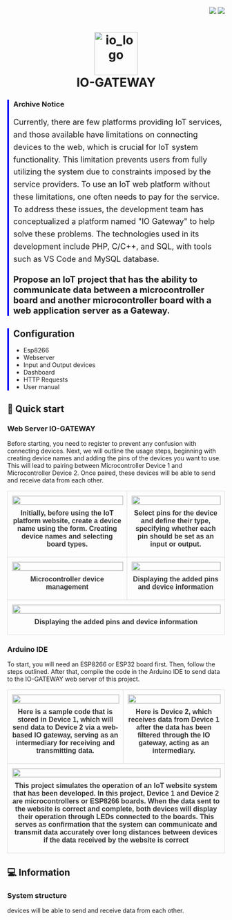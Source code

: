 <p align="right">
  <img src="https://img.shields.io/badge/PHP-v7.4-777BB4"/>
  <img src="https://img.shields.io/badge/Arduino_IDE-v1.8.13-00979D"/>
</p>
<h1 align="center">
  <img src="https://github.com/user-attachments/assets/cb8a947b-8ce8-40bd-9827-9ee32c7c0fda" alt="io_logo" width="100"/>  
  <br>IO-GATEWAY
</h1>
<div style="border-left: 4px solid blue; padding-left: 10px; margin-bottom: 20px;">
  <h3>Archive Notice</h3>
  <p style="font-size: 18px; line-height: 1.6;">
    Currently, there are few platforms providing IoT services, and those available have limitations on connecting devices to the web, which is crucial for IoT system functionality. This limitation prevents users from fully utilizing the system due to constraints imposed by the service providers. To use an IoT web platform without these limitations, one often needs to pay for the service. To address these issues, the development team has conceptualized a platform named "IO Gateway" to help solve these problems. The technologies used in its development include PHP, C/C++, and SQL, with tools such as VS Code and MySQL database.
  </p>
  <p style="font-size: 20px; font-weight: bold;">
    Propose an IoT project that has the ability to communicate data between a microcontroller board and another microcontroller board with a web application server as a Gateway.
  </p>
</div>
<div style="border-left: 4px solid blue; padding-left: 10px; margin-top: 20px;">
  <h2>Configuration</h2>
  <ul>
    <li>Esp8266</li>
    <li>Webserver</li>
    <li>Input and Output devices</li>
    <li>Dashboard</li>
    <li>HTTP Requests</li>
    <li>User manual</li>
  </ul>
</div>
<h2>🚀 Quick start</h2>
<h3>Web Server IO-GATEWAY</h3>
<p>Before starting, you need to register to prevent any confusion with connecting devices. Next, we will outline the usage steps, beginning with creating device names and adding the pins of the devices you want to use. This will lead to pairing between Microcontroller Device 1 and Microcontroller Device 2. Once paired, these devices will be able to send and receive data from each other.</p>
<ul>
  <!-- List items go here -->
</ul>
<table style="width: 100%; border-collapse: collapse; font-family: Arial, sans-serif; color: #333;">
  <tr>
    <td style="text-align: center; vertical-align: middle; padding: 10px; border: 1px solid #ddd;">
      <img src="https://github.com/user-attachments/assets/cba7e9e6-635e-4146-ac4d-7694ddd668db" style="width: 100%; max-width: 500px; height: auto; border: 1px solid #ddd;"/>
      <p style="margin: 10px 0; font-size: 16px; font-weight: bold;">Initially, before using the IoT platform website, create a device name using the form. Creating device names and selecting board types.</p>
    </td>
    <td style="text-align: center; vertical-align: middle; padding: 10px; border: 1px solid #ddd;">
      <img src="https://github.com/user-attachments/assets/ac3f573f-2580-46e7-b532-578b5c39e147" style="width: 100%; max-width: 500px; height: auto; border: 1px solid #ddd;"/>
      <p style="margin: 10px 0; font-size: 16px; font-weight: bold;">Select pins for the device and define their type, specifying whether each pin should be set as an input or output.</p>
    </td>
  </tr>
  <tr>
    <td style="text-align: center; vertical-align: middle; padding: 10px; border: 1px solid #ddd;">
      <img src="https://github.com/user-attachments/assets/bd98f143-a5ce-4b29-96ac-19969bd03321" style="width: 100%; max-width: 500px; height: auto; border: 1px solid #ddd;"/>
      <p style="margin: 10px 0; font-size: 16px; font-weight: bold;">Microcontroller device management</p>
    </td>
    <td style="text-align: center; vertical-align: middle; padding: 10px; border: 1px solid #ddd;">
      <img src="https://github.com/user-attachments/assets/2612b654-e7ab-48fe-9f9b-2afadd00492c" style="width: 100%; max-width: 500px; height: auto; border: 1px solid #ddd;"/>
      <p style="margin: 10px 0; font-size: 16px; font-weight: bold;">Displaying the added pins and device information</p>
    </td>
  </tr>
  <tr>
    <td colspan="2" style="text-align: center; vertical-align: middle; padding: 10px; border: 1px solid #ddd;">
      <img src="https://github.com/user-attachments/assets/53a3e36f-f6b1-488d-8140-169165ad3f85" style="width: 100%; max-width: 1000px; height: auto; border: 1px solid #ddd;"/>
      <p style="margin: 10px 0; font-size: 16px; font-weight: bold;">Displaying the added pins and device information</p>
    </td>
  </tr>
</table>


<h3>Arduino IDE</h3>
<p>To start, you will need an ESP8266 or ESP32 board first. Then, follow the steps outlined. After that, compile the code in the Arduino IDE to send data to the IO-GATEWAY web server of this project.</p>
<ul>
  <!-- List items go here -->
</ul>
<table style="width: 100%; border-collapse: collapse; font-family: Arial, sans-serif; color: #333;">
  <tr>
    <td style="text-align: center; vertical-align: middle; padding: 10px; border: 1px solid #ddd;">
      <img src="https://github.com/user-attachments/assets/30c6f6da-3c5a-4bdc-aadd-124341d761f0" style="width: 100%; max-width: 500px; height: auto; border: 1px solid #ddd;"/>
      <p style="margin: 10px 0; font-size: 16px; font-weight: bold;">Here is a sample code that is stored in Device 1, which will send data to Device 2 via a web-based IO gateway, serving as an intermediary for receiving and transmitting data.</p>
    </td>
    <td style="text-align: center; vertical-align: middle; padding: 10px; border: 1px solid #ddd;">
      <img src="https://github.com/user-attachments/assets/7b48bd7f-8fec-4364-ae98-fe778d622580" style="width: 100%; max-width: 500px; height: auto; border: 1px solid #ddd;"/>
      <p style="margin: 10px 0; font-size: 16px; font-weight: bold;">
Here is Device 2, which receives data from Device 1 after the data has been filtered through the IO gateway, acting as an intermediary.</p>
    </td>
  </tr>
  <tr>
    <td colspan="2" style="text-align: center; vertical-align: middle; padding: 10px; border: 1px solid #ddd;">
      <img src="https://github.com/user-attachments/assets/5a09c87b-39b7-4f19-83a3-5c47fefe37cd" style="width: 100%; max-width: 1000px; height: auto; border: 1px solid #ddd;"/>
      <p style="margin: 10px 0; font-size: 16px; font-weight: bold;">This project simulates the operation of an IoT website system that has been developed. In this project, Device 1 and Device 2 are microcontrollers or ESP8266 boards. When the data sent to the website is correct and complete, both devices will display their operation through LEDs connected to the boards. This serves as confirmation that the system can communicate and transmit data accurately over long distances between devices if the data received by the website is correct</p>
    </td>
  </tr>
</table>

<h2>💻 Information</h2>
<h3>System structure</h3>
<p>devices will be able to send and receive data from each other.</p>
<ul>
  <!-- List items go here -->
</ul>








